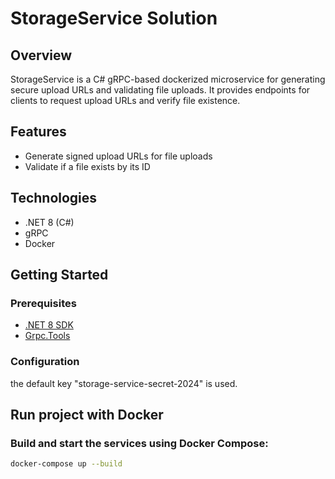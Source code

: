 # StorageService Solution

## Overview

StorageService is a C# gRPC-based dockerized microservice for generating secure upload URLs and validating file uploads. It provides endpoints for clients to request upload URLs and verify file existence.

## Features

- Generate signed upload URLs for file uploads
- Validate if a file exists by its ID
  
## Technologies

- .NET 8 (C#)
- gRPC
- Docker

## Getting Started

### Prerequisites

- [.NET 8 SDK](https://dotnet.microsoft.com/download)
- [Grpc.Tools](https://www.nuget.org/packages/Grpc.Tools/)

### Configuration

the default key "storage-service-secret-2024" is used.

## Run project with Docker
### Build and start the services using Docker Compose:

```bash
docker-compose up --build
